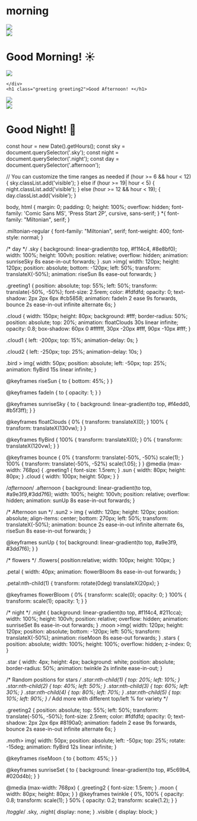 # morning
<!DOCTYPE html>
<html lang="en">
<head>
  <meta charset="UTF-8" />
  <meta name="viewport" content="width=device-width, initial-scale=1.0"/>
  <title>Good Morning</title>
  <link rel="preconnect" href="https://fonts.googleapis.com">
<link rel="preconnect" href="https://fonts.gstatic.com" crossorigin>
<link href="https://fonts.googleapis.com/css2?family=Press+Start+2P&family=Sacramento&family=Space+Mono:ital,wght@0,400;0,700;1,400;1,700&display=swap" rel="stylesheet">
  <link rel="stylesheet" href="styles.css" />
</head>

<body>
  <div class="sky">
    <div class="sun"><img src="https://png.pngtree.com/png-vector/20240723/ourmid/pngtree-cute-sun-with-smile-face-in-pixel-art-style-png-image_13008100.png"></img></div>
    <div class="cloud cloud1"></div>
    <div class="cloud cloud2"></div>
    <div class="bird"> <img src="https://i.redd.it/nwxaafrehz281.png"></img></div>
    <h1 class="greeting greeting1">Good Morning! ☀️</h1>
  </div>

 
  <div class="afternoon">
    <div class="sun2"><img src="https://static.vecteezy.com/system/resources/thumbnails/031/760/790/small_2x/pixel-art-happy-sun-cartoon-character-png.png"></img></div>
     <div class="cloud cloud1"></div>
    <div class="cloud cloud2"></div>
    <div class="flowers">
      <div class="flower">
        <div class="petal"></div>
        <div class="petal"></div>
        <div class="petal"></div>
        <div class="petal"></div>
        <div class="center"></div>
      </div>

    </div>
    <h1 class="greeting greeting2">Good Afternoon! ☀️</h1>
  </div>

  <div class="night">
    <div class="moon"><img src="https://pnghq.com/wp-content/uploads/2023/02/pixel-moon-png-1161.png"></img></div>
    <div class="stars">
      <div class="star"></div>
      <div class="star"></div>
      <div class="star"></div>
      <div class="star"></div>
      <div class="star"></div>
      <div class="star"></div>
  </div>
    <div class="moth"> <img src="https://preview.redd.it/fx90pbl0ntc91.png?auto=webp&s=4501f956ae1c0d533f31946655ca31d98d334267"></img></div>
    <h1 class="greeting greeting3">Good Night! 🌙</h1>
  </div>

  <script src="script.js"></script>
</body>
</html>


const hour = new Date().getHours();
const sky = document.querySelector('.sky');
const night = document.querySelector('.night');
const day = document.querySelector('.afternoon');

// You can customize the time ranges as needed
if (hour >= 6 && hour < 12) {
  sky.classList.add('visible');
} else if (hour >= 19| hour < 5) {
  night.classList.add('visible');
} else (hour >= 12 && hour < 19); {
  day.classList.add('visible');
}

body, html {
  margin: 0;
  padding: 0;
  height: 100%;
  overflow: hidden;
  font-family: 'Comic Sans MS', 'Press Start 2P', cursive, sans-serif;
}
*{
    font-family: "Miltonian", serif;
}

.miltonian-regular {
  font-family: "Miltonian", serif;
  font-weight: 400;
  font-style: normal;
}

/* day */
.sky {
  background: linear-gradient(to top, #f1f4c4, #8e8bf0);
  width: 100%;
  height: 100vh;
  position: relative;
  overflow: hidden;
  animation: sunriseSky 8s ease-in-out forwards;
}
.sun >img{
  width: 120px;
  height: 120px;
  position: absolute;
  bottom: -120px;
  left: 50%;
  transform: translateX(-50%);
  animation: riseSun 8s ease-out forwards;
}


.greeting1 {
  position: absolute;
  top: 55%;
  left: 50%;
  transform: translate(-50%, -50%);
  font-size: 2.5rem;
  color: #fdfdfd;
  opacity: 0;
  text-shadow: 2px 2px 6px #cb5858;
  animation: fadeIn 2 ease 9s forwards, bounce 2s ease-in-out infinite alternate 6s;
}

.cloud {
  width: 150px;
  height: 80px;
  background: #fff;
  border-radius: 50%;
  position: absolute;
  top: 20%;
  animation: floatClouds 30s linear infinite;
  opacity: 0.8;
  box-shadow: 60px 0 #ffffff, 30px -20px #fff, 90px -10px #fff;
}

.cloud1 {
  left: -200px;
  top: 15%;
  animation-delay: 0s;
}

.cloud2 {
  left: -250px;
  top: 25%;
  animation-delay: 10s;
}

.bird > img{
    width: 50px;
  position: absolute;
  left: -50px;
  top: 25%;
  animation: flyBird 15s linear infinite;
}

@keyframes riseSun {
  to {
    bottom: 45%;
  }
}

@keyframes fadeIn {
  to {
    opacity: 1;
  }
}

@keyframes sunriseSky {
  to {
    background: linear-gradient(to top, #f4edd0, #b5f3ff);
  }
}

@keyframes floatClouds {
  0% { transform: translateX(0); }
  100% { transform: translateX(130vw); }
}

@keyframes flyBird {
  100% { transform: translateX(0); }
  0% { transform: translateX(120vw); }
}

@keyframes bounce {
  0% { transform: translate(-50%, -50%) scale(1); }
  100% { transform: translate(-50%, -52%) scale(1.05); }
}
@media (max-width: 768px) {
  .greeting1 {
    font-size: 1.5rem;
  }
  .sun {
    width: 80px;
    height: 80px;
  }
  .cloud {
    width: 100px;
    height: 50px;
  }
}

/*afternoon*/
.afternoon {
  background: linear-gradient(to top, #a9e3f9,#3dd7f6);
  width: 100%;
  height: 100vh;
  position: relative;
  overflow: hidden;
  animation: sunUp 8s ease-in-out forwards;
}



  /* Afternoon sun */
.sun2 > img {
  width: 120px;
  height: 120px;
  position: absolute;
  align-items: center;
  bottom: 270px;
  left: 50%;
  transform: translateX(-50%);
  animation: bounce 2s ease-in-out infinite alternate 6s, riseSun 8s ease-in-out forwards;
}

@keyframes sunUp {
  to{
    background: linear-gradient(to top, #a9e3f9, #3dd7f6);
  }
}

/* flowers */
.flowers{
  position:relative;
  width: 100px;
  height: 100px;
}

.petal {
  width: 40px;
  animation: flowerBloom 8s ease-in-out forwards;
} 

.petal:nth-child(1) { transform: rotate(0deg) translateX(20px); }

@keyframes flowerBloom {
  0% {
    transform: scale(0);
    opacity: 0;
  }
  100% {
    transform: scale(1);
    opacity: 1;
  }
}

/*  night */
.night {
  background: linear-gradient(to top, #f1f4c4, #211cca);
  width: 100%;
  height: 100vh;
  position: relative;
  overflow: hidden;
  animation: sunriseSet 8s ease-in-out forwards;
}
.moon >img{
  width: 120px;
  height: 120px;
  position: absolute;
  bottom: -120px;
  left: 50%;
  transform: translateX(-50%);
  animation: riseMoon 8s ease-out forwards;
}
.stars {
  position: absolute;
  width: 100%;
  height: 100%;
  overflow: hidden;
  z-index: 0;
}

.star {
  width: 4px;
  height: 4px;
  background: white;
  position: absolute;
  border-radius: 50%;
  animation: twinkle 2s infinite ease-in-out;
}

/* Random positions for stars */
.star:nth-child(1) { top: 20%; left: 10%; }
.star:nth-child(2) { top: 40%; left: 50%; }
.star:nth-child(3) { top: 60%; left: 30%; }
.star:nth-child(4) { top: 80%; left: 70%; }
.star:nth-child(5) { top: 10%; left: 90%; }
/* Add more with different top/left % for variety */

.greeting2 {
  position: absolute;
  top: 55%;
  left: 50%;
  transform: translate(-50%, -50%);
  font-size: 2.5rem;
  color: #fdfdfd;
  opacity: 0;
  text-shadow: 2px 2px 6px #8190a0;
  animation: fadeIn 2 ease 9s forwards, bounce 2s ease-in-out infinite alternate 6s;
}

.moth> img{
    width: 50px;
  position: absolute;
  left: -50px;
  top: 25%;
  rotate: -15deg;
  animation: flyBird 12s linear infinite;
}

@keyframes riseMoon {
  to {
    bottom: 45%;
  }
}

@keyframes sunriseSet {
  to {
    background: linear-gradient(to top, #5c69b4, #020d4b);
  }
}

@media (max-width: 768px) {
  .greeting2 {
    font-size: 1.5rem;
  }
  .moon {
    width: 80px;
    height: 80px;
  }
}
@keyframes twinkle {
  0%, 100% { opacity: 0.8; transform: scale(1); }
  50% { opacity: 0.2; transform: scale(1.2); }
}

/*toggle*/
.sky, .night{
  display: none;
}
.visible {
  display: block;
}
